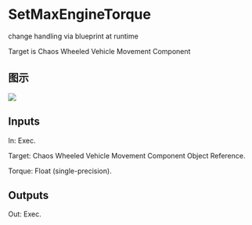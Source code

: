 # SetMaxEngineTorque

change handling via blueprint at runtime

Target is Chaos Wheeled Vehicle Movement Component

## 图示

![]($-20221218-19043428.png)

## Inputs

In: Exec.

Target: Chaos Wheeled Vehicle Movement Component Object Reference.

Torque: Float (single-precision).  

## Outputs

Out: Exec.

